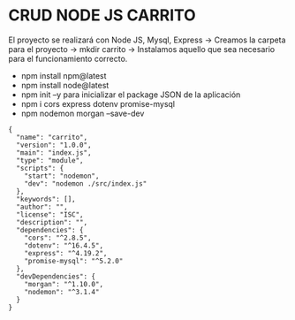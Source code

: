 # CRUD NODE JS CARRITO
El proyecto se realizará con Node JS, Mysql, Express
->	Creamos la carpeta para el proyecto -> mkdir carrito
->	Instalamos aquello que sea necesario para el funcionamiento correcto.
*	npm install npm@latest
*	npm install node@latest
*	npm init –y para inicializar el package JSON de la aplicación
*	npm i cors express dotenv promise-mysql
*	npm nodemon morgan –save-dev

```
{
  "name": "carrito",
  "version": "1.0.0",
  "main": "index.js",
  "type": "module",
  "scripts": {
    "start": "nodemon",
    "dev": "nodemon ./src/index.js"
  },
  "keywords": [],
  "author": "",
  "license": "ISC",
  "description": "",
  "dependencies": {
    "cors": "^2.8.5",
    "dotenv": "^16.4.5",
    "express": "^4.19.2",
    "promise-mysql": "^5.2.0"
  },
  "devDependencies": {
    "morgan": "^1.10.0",
    "nodemon": "^3.1.4"
  }
}
```
